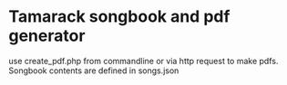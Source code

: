 # Tamarack songbook and pdf generator

use create_pdf.php from commandline or via http request to make pdfs. Songbook contents are defined in songs.json